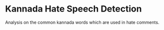 # Kannada Hate Speech Detection  
 Analysis on the common kannada words which are used in hate comments.
